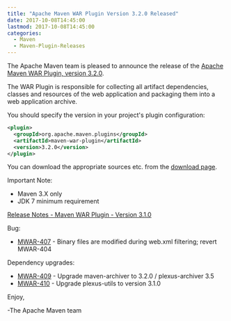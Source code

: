 ```yaml
---
title: "Apache Maven WAR Plugin Version 3.2.0 Released"
date: 2017-10-08T14:45:00
lastmod: 2017-10-08T14:45:00
categories:
  - Maven
  - Maven-Plugin-Releases
---
```

The Apache Maven team is pleased to announce the release of the 
[Apache Maven WAR Plugin, version 3.2.0](https://maven.apache.org/plugins/maven-war-plugin/).

The WAR Plugin is responsible for collecting all artifact dependencies, classes
and resources of the web application and packaging them into a web application
archive.

You should specify the version in your project's plugin configuration:

```xml
<plugin>
  <groupId>org.apache.maven.plugins</groupId>
  <artifactId>maven-war-plugin</artifactId>
  <version>3.2.0</version>
</plugin>
```

You can download the appropriate sources etc. from the [download page][download].

Important Note: 

 * Maven 3.X only
 * JDK 7 minimum requirement


<!-- more -->

[Release Notes - Maven WAR Plugin - Version 3.1.0](https://issues.apache.org/jira/secure/ReleaseNote.jspa?projectId=12318121&version=12341372)


Bug:

 * [MWAR-407](https://issues.apache.org/jira/browse/MWAR-407) - Binary files are modified during web.xml filtering; revert MWAR-404

Dependency upgrades:

 * [MWAR-409](https://issues.apache.org/jira/browse/MWAR-409) - Upgrade maven-archiver to 3.2.0 / plexus-archiver 3.5
 * [MWAR-410](https://issues.apache.org/jira/browse/MWAR-410) - Upgrade plexus-utils to version 3.1.0

Enjoy,

-The Apache Maven team

[download]: https://maven.apache.org/plugins/maven-war-plugin/download.cgi

